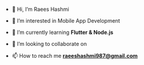 
- 👋 Hi, I’m Raees Hashmi

- 👀 I’m interested in Mobile App Development

- 🌱 I’m currently learning **Flutter  & Node.js**

- 💞️ I’m looking to collaborate on

- 📫 How to reach me **raeeshashmi987@gmail.com**



